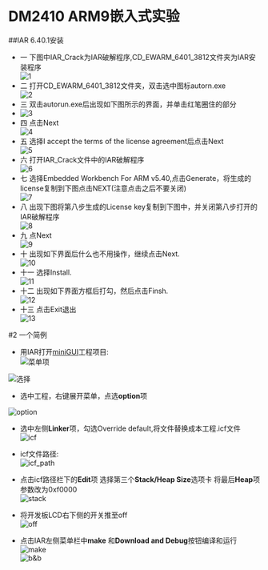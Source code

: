 # DM2410 ARM9嵌入式实验
##IAR 6.40.1安装
- 一 下图中IAR_Crack为IAR破解程序,CD_EWARM_6401_3812文件夹为IAR安装程序   
 ![1](http://img5.douban.com/view/photo/photo/public/p2239693923.jpg)    
- 二 打开CD_EWARM_6401_3812文件夹，双击选中图标autorn.exe    
 ![2](http://img3.douban.com/view/photo/large/public/p2239697463.jpg)    
- 三 双击autorun.exe后出现如下图所示的界面，并单击红笔圈住的部分   
- ![3](http://img5.douban.com/view/photo/photo/public/p2239693928.jpg)   
- 四 点击Next   
 ![4](http://img5.douban.com/view/photo/photo/public/p2239693929.jpg)   
- 五 选择I accept the terms of the  license agreement后点击Next   
 ![5](http://img5.douban.com/view/photo/photo/public/p2239693930.jpg)    
- 六 打开IAR_Crack文件中的IAR破解程序    
 ![6](http://img5.douban.com/view/photo/photo/public/p2239693931.jpg)    
- 七 选择Embedded Workbench For ARM v5.40,点击Generate，将生成的license复制到下图点击NEXT(注意点击之后不要关闭)   
 ![7](http://img5.douban.com/view/photo/photo/public/p2239693932.jpg)   
- 八 出现下图将第八步生成的License key复制到下图中，并关闭第八步打开的IAR破解程序   
 ![8](http://img5.douban.com/view/photo/photo/public/p2239693933.jpg)    
- 九 点Next   
 ![9](http://img5.douban.com/view/photo/photo/public/p2239693934.jpg)    
- 十 出现如下界面后什么也不用操作，继续点击Next.   
 ![10](http://img5.douban.com/view/photo/photo/public/p2239693936.jpg)    
- 十一 选择Install.    
 ![11](http://img5.douban.com/view/photo/photo/public/p2239693937.jpg)    
- 十二 出现如下界面方框后打勾，然后点击Finsh.    
 ![12](http://img3.douban.com/view/photo/photo/public/p2239693940.jpg)    
- 十三 点击Exit退出   
 ![13](http://img3.douban.com/view/photo/large/public/p2239693941.jpg)    





#2 一个简例   
- 用IAR打开[miniGUI](http://pan.baidu.com/s/1dD3wN9f)工程项目:         
 ![菜单项](http://img3.douban.com/view/photo/large/public/p2239691074.jpg)       

 ![选择](http://img5.douban.com/view/photo/large/public/p2239691076.jpg)        
          
          
- 选中工程，右键展开菜单，点选**option**项       

 ![option](http://img5.douban.com/view/photo/large/public/p2239694336.jpg)       

- 选中左侧**Linker**项，勾选Override default,将文件替换成本工程.icf文件    
 ![icf](http://img3.douban.com/view/photo/large/public/p2239694340.jpg)   

- icf文件路径:  
  ![icf_path](http://img3.douban.com/view/photo/large/public/p2239694341.jpg)     

- 点击icf路径栏下的**Edit**项 选择第三个**Stack/Heap Size**选项卡 将最后**Heap**项参数改为0xf0000  
  ![stack](http://img3.douban.com/view/photo/large/public/p2239700030.jpg)

- 将开发板LCD右下侧的开关推至off   
  ![off](http://img5.douban.com/view/photo/photo/public/p2239702549.jpg)

- 点击IAR左侧菜单栏中**make** 和**Download and Debug**按钮编译和运行    
  ![make](http://img3.douban.com/view/photo/large/public/p2239702970.jpg)  
  ![b&b](http://img3.douban.com/view/photo/large/public/p2239702974.jpg)  


